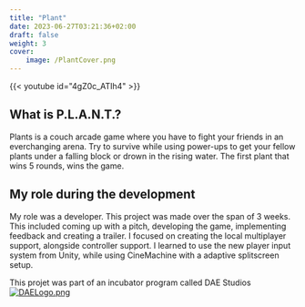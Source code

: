 ```yaml
---
title: "Plant"
date: 2023-06-27T03:21:36+02:00
draft: false
weight: 3
cover:
    image: /PlantCover.png
---
```

{{< youtube id="4gZ0c_ATIh4" >}}

## What is P.L.A.N.T.?
Plants is a couch arcade game where you have to fight your friends in an everchanging arena.
Try to survive while using power-ups to get your fellow plants under a falling block or drown in the rising water.
The first plant that wins 5 rounds, wins the game.

## My role during the development
My role was a developer. This project was made over the span of 3 weeks. This included coming up with a pitch, developing the game, implementing feedback and creating a trailer.
I focused on creating the local multiplayer support, alongside controller support. 
I learned to use the new player input system from Unity, while using CineMachine with a adaptive splitscreen setup.


This projet was part of an incubator program called DAE Studios 
[![DAELogo.png](/DAELogo.png)](https://www.daestudios.be?target=_blank)
